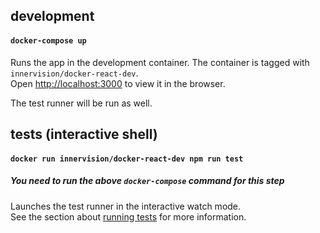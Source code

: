 ## development
#### `docker-compose up`

Runs the app in the development container. The container is tagged with `innervision/docker-react-dev`.<br>
Open [http://localhost:3000](http://localhost:3000) to view it in the browser.

The test runner will be run as well.

## tests (interactive shell)
#### `docker run innervision/docker-react-dev npm run test`
##### You need to run the above `docker-compose` command for this step
Launches the test runner in the interactive watch mode.<br>
See the section about [running tests](https://facebook.github.io/create-react-app/docs/running-tests) for more information.
